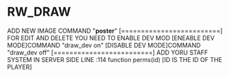 # RW_DRAW
ADD NEW IMAGE COMMAND "**poster**"
[=========================]
FOR EDIT AND DELETE  YOU NEED TO ENABLE DEV MOD 
[ENEABLE DEV MODE]COMMAND  "draw_dev on"
[DISABLE DEV MODE]COMMAND  "draw_dev off"
[=========================]
ADD YORU STAFF SYSTEM
IN SERVER SIDE LINE :114
function perms(id) [ID IS THE ID OF THE PLAYER]
